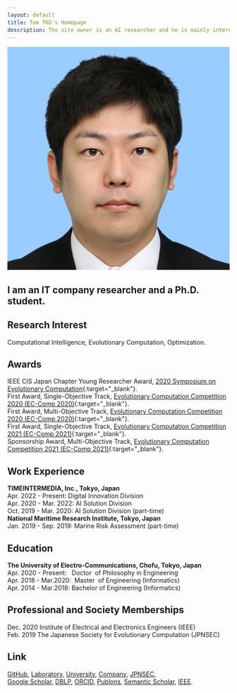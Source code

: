 ```yaml
---
layout: default
title: Tom TKG's Homepage
description: The site owner is an AI researcher and he is mainly interested in evolutionary computation and multi-objective optimization.　You can see his papers, codes, and images on this site.
---
```


<img class="profile-picture" src="myface.jpg">

## I am an IT company researcher and a Ph.D. student.

## Research Interest

Computational Intelligence, Evolutionary Computation, Optimization.

## Awards
IEEE CIS Japan Chapter Young Researcher Award, [2020 Symposium on Evolutionary Computation](http://www.jpnsec.org/yra.html){:target="_blank"}.  
First Award, Single-Objective Track, [Evolutionary Computation Competition 2020 (EC-Comp 2020)](https://ec-comp.jpnsec.org/competitions/eccomp2020){:target="_blank"}.  
First Award, Multi-Objective Track, [Evolutionary Computation Competition 2020 (EC-Comp 2020)](https://ec-comp.jpnsec.org/competitions/eccomp2020){:target="_blank"}.  
First Award, Single-Objective Track, [Evolutionary Computation Competition 2021 (EC-Comp 2021)](https://ec-comp.jpnsec.org/competitions/eccomp2021){:target="_blank"}.  
Sponsorship Award, Multi-Objective Track, [Evolutionary Computation Competition 2021 (EC-Comp 2021)](https://ec-comp.jpnsec.org/competitions/eccomp2021){:target="_blank"}.  

## Work Experience
**TIMEINTERMEDIA, Inc., Tokyo, Japan**  
Apr. 2022 - Present: Digital Innovation Division  
Apr. 2020 - Mar. 2022: AI Solution Division  
Oct. 2019 - Mar. 2020: AI Solution Division (part-time)  
**National Maritime Research Institute, Tokyo, Japan**  
Jan. 2019 - Sep. 2019: Marine Risk Assessment (part-time)

## Education
**The University of Electro-Communications, Chofu, Tokyo, Japan**  
Apr. 2020 - Present: &nbsp;&nbsp;Doctor &nbsp;of Philosophy in Engineering  
Apr. 2018 - Mar.2020: &nbsp;Master &nbsp;of Engineering (Informatics)  
Apr. 2014 - Mar.2018: Bachelor of Engineering (Informatics)

## Professional and Society Memberships
Dec. 2020 Institute of Electrical and Electronics Engineers (IEEE)  
Feb. 2019 The Japanese Society for Evolutionary Computation (JPNSEC)  

## Link
[GitHub](https://github.com/tomtkg), [Laboratory](https://nic.lab.uec.ac.jp/index.php/tomoakitakagi), [University](https://www.uec.ac.jp), [Company](https://www.timedia.co.jp), [JPNSEC](http://www.jpnsec.org),  
[Google Scholar](https://scholar.google.co.jp/citations?user=jsYC8NMAAAAJ), [DBLP](https://dblp.uni-trier.de/pers/hd/t/Takagi:Tomoaki), [ORCID](https://orcid.org/0000-0003-3748-9797), [Publons](https://publons.com/researcher/3926140), [Semantic Scholar](https://www.semanticscholar.org/author/94460343), [IEEE](https://ieee-collabratec.ieee.org/app/p/tomtkg).

